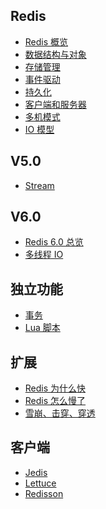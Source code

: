 ## Redis

- [Redis 概览](https://github.com/lazecoding/Note/blob/main/note/articles/redis/概览.md)
- [数据结构与对象](https://github.com/lazecoding/Note/blob/main/note/articles/redis/数据结构与对象.md)
- [存储管理](https://github.com/lazecoding/Note/blob/main/note/articles/redis/存储管理.md)
- [事件驱动](https://github.com/lazecoding/Note/blob/main/note/articles/redis/事件驱动.md)
- [持久化](https://github.com/lazecoding/Note/blob/main/note/articles/redis/持久化.md)
- [客户端和服务器](https://github.com/lazecoding/Note/blob/main/note/articles/redis/客户端和服务器.md)
- [多机模式](https://github.com/lazecoding/Note/blob/main/note/articles/redis/多机模式.md)
- [IO 模型](https://github.com/lazecoding/Note/blob/main/note/articles/redis/IO模型.md)

## V5.0

- [Stream](https://github.com/lazecoding/Note/blob/main/note/articles/redis/Stream.md)

## V6.0

- [Redis 6.0  总览](https://github.com/lazecoding/Note/blob/main/note/articles/redis/redis-6.md)
- [多线程 IO](https://github.com/lazecoding/Note/blob/main/note/articles/redis/threads-io.md)


## 独立功能

- [事务](https://github.com/lazecoding/Note/blob/main/note/articles/redis/事务.md)
- [Lua 脚本](https://github.com/lazecoding/Note/blob/main/note/articles/redis/Lua脚本.md)

<!--
-->

## 扩展

- [Redis 为什么快](https://github.com/lazecoding/Note/blob/main/note/articles/redis/RedisPower.md)
- [Redis 怎么慢了](https://github.com/lazecoding/Note/blob/main/note/articles/redis/RedisSlow.md)
- [雪崩、击穿、穿透](https://github.com/lazecoding/Note/blob/main/note/articles/redis/雪崩、击穿、穿透.md)

## 客户端

- [Jedis](https://github.com/lazecoding/Note/blob/main/note/articles/redis/Jedis.md)
- [Lettuce](https://github.com/lazecoding/Note/blob/main/note/articles/redis/Lettuce.md)
- [Redisson](https://github.com/lazecoding/Note/blob/main/note/articles/redis/Redisson.md)



